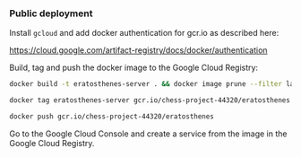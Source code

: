 ### Public deployment

Install `gcloud` and add docker authentication for gcr.io as described here:

https://cloud.google.com/artifact-registry/docs/docker/authentication

Build, tag and push the docker image to the Google Cloud Registry:

```bash
docker build -t eratosthenes-server . && docker image prune --filter label=stage=builder
```

```bash
docker tag eratosthenes-server gcr.io/chess-project-44320/eratosthenes
```

```bash
docker push gcr.io/chess-project-44320/eratosthenes
```

Go to the Google Cloud Console and create a service from the image in the Google Cloud Registry.
